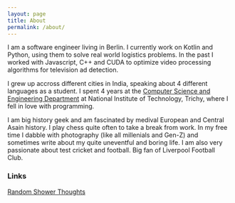 ```yaml
---
layout: page
title: About
permalink: /about/
---
```


I am a software engineer living in Berlin. I currently work on Kotlin and Python, using them to solve real world logistics problems. In the past I worked with Javascript, C++ and CUDA to optimize video processing algorithms for television ad detection.

I grew up accross different cities in India, speaking about 4 different languages as a student. I spent 4 years at the [Computer Science and Engineering Department](https://www.nitt.edu/) at National Institute of Technology, Trichy, where I fell in love with programming.

I am big history geek and am fascinated by medival European and Central Asain history. I play chess quite often to take a break from work. In my free time I dabble with photography (like all millenials and Gen-Z) and sometimes write about my quite uneventful and boring life. I am also very passionate about test cricket and football. Big fan of Liverpool Football Club.


### Links

[Random Shower Thoughts](https://samrk09.blogspot.com/)
